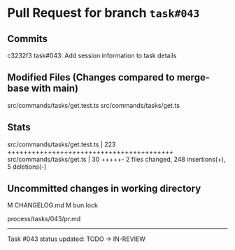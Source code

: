 # Pull Request for branch `task#043`

## Commits
c3232f3 task#043: Add session information to task details


## Modified Files (Changes compared to merge-base with main)
src/commands/tasks/get.test.ts
src/commands/tasks/get.ts


## Stats
src/commands/tasks/get.test.ts | 223 +++++++++++++++++++++++++++++++++++++++++
 src/commands/tasks/get.ts      |  30 +++++-
 2 files changed, 248 insertions(+), 5 deletions(-)
## Uncommitted changes in working directory
M	CHANGELOG.md
M	bun.lock

process/tasks/043/pr.md



---
Task #043 status updated: TODO → IN-REVIEW
